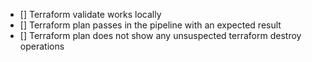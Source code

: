 - [] Terraform validate works locally
- [] Terraform plan passes in the pipeline with an expected result
- [] Terraform plan does not show any unsuspected terraform destroy operations